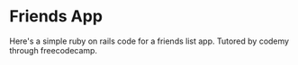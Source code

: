 # Friends App
Here's a simple ruby on rails code for a friends list app. 
Tutored by codemy through freecodecamp.
